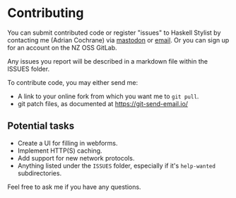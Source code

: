# Contributing
You can submit contributed code or register "issues" to Haskell Stylist by contacting
me (Adrian Cochrane) via [mastodon](https://floss.social) or [email](mailto:opensource@openwork.nz).
Or you can sign up for an account on the NZ OSS GitLab.

Any issues you report will be described in a markdown file within the ISSUES folder.

To contribute code, you may either send me:

* A link to your online fork from which you want me to `git pull`.
* git patch files, as documented at https://git-send-email.io/

## Potential tasks
* Create a UI for filling in webforms.
* Implement HTTP(S) caching.
* Add support for new network protocols.
* Anything listed under the `ISSUES` folder, especially if it's `help-wanted` subdirectories.

Feel free to ask me if you have any questions.

